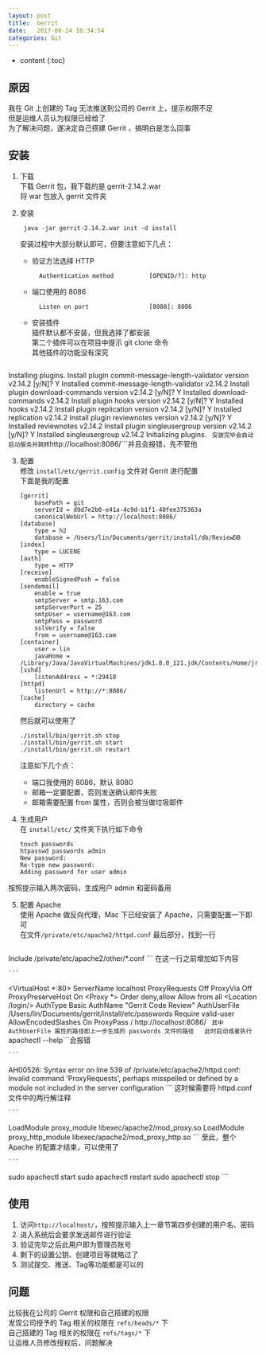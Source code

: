 ```yaml
---
layout: post
title:  Gerrit
date:   2017-08-24 18:34:54
categories: Git
---
```


* content
{:toc}

## 原因

我在 Git 上创建的 Tag 无法推送到公司的 Gerrit 上，提示权限不足  
但是运维人员认为权限已经给了  
为了解决问题，遂决定自己搭建 Gerrit ，搞明白是怎么回事

## 安装

1. 下载  
下载 Gerrit 包，我下载的是 gerrit-2.14.2.war  
将 war 包放入 gerrit 文件夹
2. 安装

		java -jar gerrit-2.14.2.war init -d install

	安装过程中大部分默认即可，但要注意如下几点：
	
	* 验证方法选择 HTTP 

			Authentication method          [OPENID/?]: http
			
	* 端口使用的 8086
	
			Listen on port                 [8080]: 8086		
	* 安装插件  
	插件默认都不安装，但我选择了都安装  
	第二个插件可以在项目中提示 git clone 命令  
	其他插件的功能没有深究

	```
Installing plugins.
Install plugin commit-message-length-validator version v2.14.2 [y/N]? Y
Installed commit-message-length-validator v2.14.2
Install plugin download-commands version v2.14.2 [y/N]? Y
Installed download-commands v2.14.2
Install plugin hooks version v2.14.2 [y/N]? Y
Installed hooks v2.14.2
Install plugin replication version v2.14.2 [y/N]? Y
Installed replication v2.14.2
Install plugin reviewnotes version v2.14.2 [y/N]? Y
Installed reviewnotes v2.14.2
Install plugin singleusergroup version v2.14.2 [y/N]? Y
Installed singleusergroup v2.14.2
Initializing plugins.
	```
	安装完毕会自动启动服务并跳转```http://localhost:8086/```并且会报错，先不管他
		
3. 配置  
修改 ```install/etc/gerrit.config``` 文件对 Gerrit 进行配置  
下面是我的配置

	```
	[gerrit]
		basePath = git
		serverId = d9d7e2b0-e41a-4c9d-b1f1-40fee375363a
		canonicalWebUrl = http://localhost:8086/
	[database]
		type = h2
		database = /Users/lin/Documents/gerrit/install/db/ReviewDB
	[index]
		type = LUCENE
	[auth]
		type = HTTP
	[receive]
		enableSignedPush = false
	[sendemail]
        enable = true
        smtpServer = smtp.163.com
        smtpServerPort = 25
        smtpUser = username@163.com
        smtpPass = password
        sslVerify = false
        from = username@163.com
	[container]
		user = lin
		javaHome = /Library/Java/JavaVirtualMachines/jdk1.8.0_121.jdk/Contents/Home/jre
	[sshd]
		listenAddress = *:29418
	[httpd]
		listenUrl = http://*:8086/
	[cache]
		directory = cache

	```
	
	然后就可以使用了
	
	```
	./install/bin/gerrit.sh stop
	./install/bin/gerrit.sh start
	./install/bin/gerrit.sh restart
	```
	注意如下几个点：

	* 端口我使用的 8086，默认 8080
	* 邮箱一定要配置，否则发送确认邮件失败
	* 邮箱需要配置 from 属性，否则会被当做垃圾邮件 

4. 生成用户  
在 ```install/etc/``` 文件夹下执行如下命令

	```
	touch passwords
	htpasswd passwords admin
	New password:
	Re-type new password:
	Adding password for user admin
	```
按照提示输入两次密码，生成用户 admin 和密码备用

5. 配置 Apache  
使用 Apache 做反向代理，Mac 下已经安装了 Apache，只需要配置一下即可  
在文件```/private/etc/apache2/httpd.conf``` 最后部分，找到一行

	```
Include /private/etc/apache2/other/*.conf
	```
在这一行之前增加如下内容

	```
<VirtualHost *:80>
    ServerName localhost
    ProxyRequests Off
    ProxyVia Off
    ProxyPreserveHost On
    <Proxy *>
          Order deny,allow
          Allow from all
    </Proxy>
    <Location /login/>
      AuthType Basic
      AuthName "Gerrit Code Review"
      AuthUserFile /Users/lin/Documents/gerrit/install/etc/passwords
      Require valid-user
    </Location>
    AllowEncodedSlashes On
    ProxyPass / http://localhost:8086/
</VirtualHost>
	```
其中 AuthUserFile 属性的路径即上一步生成的 passwords 文件的路径  
此时启动或者执行```apachectl --help```会报错

	```
AH00526: Syntax error on line 539 of /private/etc/apache2/httpd.conf:
Invalid command 'ProxyRequests', perhaps misspelled or defined by a module not included in the server configuration
	```
	这时候需要将 httpd.conf 文件中的两行解注释
	
	```
LoadModule proxy_module libexec/apache2/mod_proxy.so
LoadModule proxy_http_module libexec/apache2/mod_proxy_http.so
	```
	至此，整个 Apache 的配置才结束，可以使用了
	
	```
sudo apachectl start
sudo apachectl restart
sudo apachectl stop
	```
	
## 使用

1. 访问```http://localhost/```，按照提示输入上一章节第四步创建的用户名、密码
2. 进入系统后会要求发送邮件进行验证
3. 验证完毕之后此用户即为管理员账号
4. 剩下的设置公钥、创建项目等就略过了
5. 测试提交、推送、Tag等功能都是可以的

## 问题

比较我在公司的 Gerrit 权限和自己搭建的权限  
发现公司授予的 Tag 相关的权限在 ```refs/heads/*``` 下  
自己搭建的 Tag 相关的权限在 ```refs/tags/*``` 下  
让运维人员修改授权后，问题解决